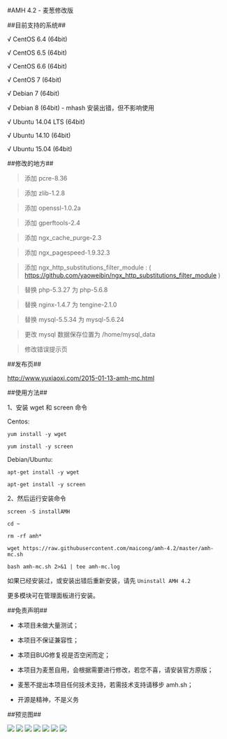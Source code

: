 #AMH 4.2 - 麦葱修改版

##目前支持的系统##

√ CentOS 6.4 (64bit)

√ CentOS 6.5 (64bit)

√ CentOS 6.6 (64bit)

√ CentOS 7 (64bit)

√ Debian 7 (64bit)

√ Debian 8 (64bit) - mhash 安装出错，但不影响使用

√ Ubuntu 14.04 LTS (64bit)

√ Ubuntu 14.10 (64bit)

√ Ubuntu 15.04 (64bit)

##修改的地方##

> 添加 pcre-8.36

> 添加 zlib-1.2.8

> 添加 openssl-1.0.2a

> 添加 gperftools-2.4

> 添加 ngx_cache_purge-2.3

> 添加 ngx_pagespeed-1.9.32.3

> 添加 ngx_http_substitutions_filter_module : ( https://github.com/yaoweibin/ngx_http_substitutions_filter_module )

> 替换 php-5.3.27 为 php-5.6.8

> 替换 nginx-1.4.7 为 tengine-2.1.0

> 替换 mysql-5.5.34 为 mysql-5.6.24

> 更改 mysql 数据保存位置为 /home/mysql_data 

> 修改错误提示页

##发布页##

http://www.yuxiaoxi.com/2015-01-13-amh-mc.html

##使用方法##

1、安装 wget 和 screen 命令

Centos:

`yum install -y wget`

`yum install -y screen`

Debian/Ubuntu:

`apt-get install -y wget`

`apt-get install -y screen`

2、然后运行安装命令

```
screen -S installAMH

cd ~

rm -rf amh*

wget https://raw.githubusercontent.com/maicong/amh-4.2/master/amh-mc.sh

bash amh-mc.sh 2>&1 | tee amh-mc.log

```

如果已经安装过，或安装出错后重新安装，请先 `Uninstall AMH 4.2`

更多模块可在管理面板进行安装。

##免责声明##

- 本项目未做大量测试；

- 本项目不保证兼容性；

- 本项目BUG修复视是否空闲而定；

- 本项目为麦葱自用，会根据需要进行修改，若您不喜，请安装官方原版；

- 麦葱不提出本项目任何技术支持，若需技术支持请移步 amh.sh；

- 开源是精神，不是义务

##预览图##

![](http://ww4.sinaimg.cn/large/67f51f75gw1ervwvpevs5j20et0begp5.jpg)
![](http://ww3.sinaimg.cn/large/67f51f75gw1ervwwutz3wj20us06f447.jpg)
![](http://ww2.sinaimg.cn/large/67f51f75gw1ervwx06zgnj20eu03sgmm.jpg)
![](http://ww3.sinaimg.cn/large/67f51f75gw1ervwx4t7ojj20i701z3yy.jpg)
![](http://ww3.sinaimg.cn/large/67f51f75gw1ervwxbt3dwj20wq0sjqau.jpg)
![](http://ww3.sinaimg.cn/large/67f51f75gw1ervwxgneauj20wq0sytgl.jpg)
![](http://ww2.sinaimg.cn/large/67f51f75gw1ervwxks337j20wq0syk36.jpg)
